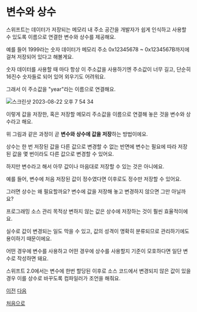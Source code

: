 # 변수와 상수

스위프트는 데이터가 저장되는 메모리 내 주소 공간을 개발자가 쉽게 인식하고 사용할 수 있도록 이름으로 연결한 변수와 상수를 제공해요.

예를 들어 1999라는 숫자 데이터가 메모리 주소 0x12345678 ~ 0x1234567B까지에 걸쳐 저장되어 있다고 해볼게요.

숫자 데이터를 사용할 때 마다 항상 이 주소값을 사용하기엔 주소값이 너무 길고, 단순히 16진수 숫자들로 되어 있어 외우기도 어려워요.

그래서 이 주소값을 "year"라는 이름으로 연결해요.

![스크린샷 2023-08-22 오후 7 54 34](https://github.com/MojitoBar/iOS-DeepDive/assets/16567811/4eadf701-48bb-4be3-ad8f-3cea1fea77b7)

이렇게 값을 저장한, 혹은 저장할 메모리 주소값을 이름으로 연결해 놓은 것을 변수와 상수라고 해요.

위 그림과 같은 과정이 곧 **변수와 상수에 값을 저장**하는 방법이에요.

상수는 한 번 저장된 값을 다른 값으로 변경할 수 없는 반면에 변수는 필요에 따라 저장된 값을 몇 번이라도 다른 값으로 변경할 수 있어요.

하지만 변수라고 해서 아무 값이나 마음대로 저장할 수 있는 것은 아니에요.

예를 들어, 변수에 처음 저장된 값이 정수였다면 이후로도 정수만 저장할 수 있어요.

그러면 상수는 왜 필요할까요? 변수에 값을 저장해 놓고 변경하지 않으면 그만 아닐까요?

프로그래밍 소스 관리 목적상 변하지 않는 값은 상수에 저장하는 것이 훨씬 효율적이에요.

실수로 값이 변경되는 일도 막을 수 있고, 값의 성격이 명확히 분류되므로 관리하기에도 용이하기 때문이에요.

어떤 경우에 변수를 사용하고 어떤 경우에 상수를 사용할지 기준이 모호하다면 일단 변수로 작성하면 돼요.

스위프트 2.0에서는 변수에 한번 할당된 이후로 소스 코드에서 변경되지 않은 값이 있을 경우 이를 상수로 바꾸도록 컴파일러가 조언을 해줘요.

[이전](https://github.com/MojitoBar/iOS-DeepDive/blob/main/%EA%BC%BC%EA%BC%BC%ED%95%9C_%EC%9E%AC%EC%9D%80%EC%94%A8%EC%9D%98_Swift_%EB%AC%B8%EB%B2%95%ED%8E%B8/3.1.md)
[다음](https://github.com/MojitoBar/iOS-DeepDive/blob/main/%EA%BC%BC%EA%BC%BC%ED%95%9C_%EC%9E%AC%EC%9D%80%EC%94%A8%EC%9D%98_Swift_%EB%AC%B8%EB%B2%95%ED%8E%B8/3.2.1.md)

[처음으로](https://github.com/MojitoBar/iOS-DeepDive/blob/main/%EA%BC%BC%EA%BC%BC%ED%95%9C_%EC%9E%AC%EC%9D%80%EC%94%A8%EC%9D%98_Swift_%EB%AC%B8%EB%B2%95%ED%8E%B8/README.md)

